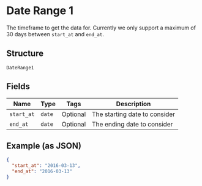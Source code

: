 
# Date Range 1

The timeframe to get the data for. Currently we only support a maximum of 30 days between `start_at` and `end_at`.

## Structure

`DateRange1`

## Fields

| Name | Type | Tags | Description |
|  --- | --- | --- | --- |
| `start_at` | `date` | Optional | The starting date to consider |
| `end_at` | `date` | Optional | The ending date to consider |

## Example (as JSON)

```json
{
  "start_at": "2016-03-13",
  "end_at": "2016-03-13"
}
```

